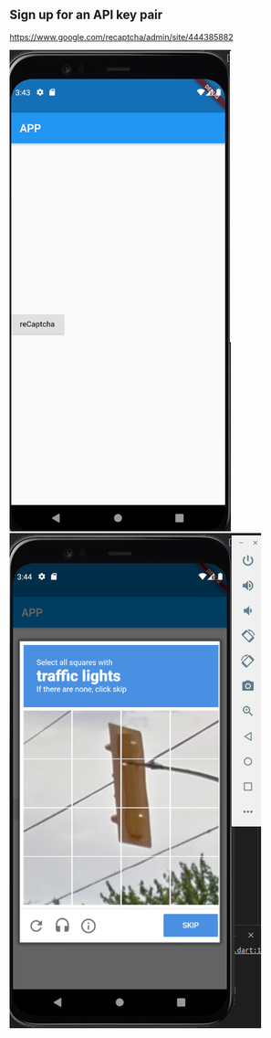 
## Sign up for an API key pair
https://www.google.com/recaptcha/admin/site/444385882

![alt text](./1.png)
![alt text](./2.png)
